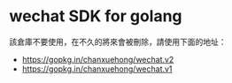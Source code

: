 # wechat SDK for golang

該倉庫不要使用，在不久的將來會被刪除，請使用下面的地址：

* https://gopkg.in/chanxuehong/wechat.v2
* https://gopkg.in/chanxuehong/wechat.v1

